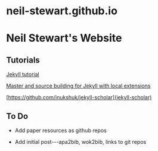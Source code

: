 # neil-stewart.github.io

# Neil Stewart's Website

## Tutorials

[Jekyll tutorial](https://jekyllrb.com/docs/step-by-step/01-setup/)

[Master and source building for Jekyll with local extensions](http://sarahcassady.com/2015/07/17/jekyll-on-github-pages/)

[https://github.com/inukshuk/jekyll-scholar](jekyll-scholar)

## To Do 

* Add paper resources as github repos

* Add initial post---apa2bib, wok2bib, links to git repos


